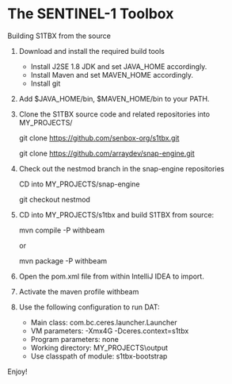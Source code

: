 The SENTINEL-1 Toolbox
======================

Building S1TBX from the source

1. Download and install the required build tools
	* Install J2SE 1.8 JDK and set JAVA_HOME accordingly. 
	* Install Maven and set MAVEN_HOME accordingly. 
	* Install git
2. Add $JAVA_HOME/bin, $MAVEN_HOME/bin to your PATH.

3. Clone the S1TBX source code and related repositories into MY_PROJECTS/

	git clone https://github.com/senbox-org/s1tbx.git
	
	git clone https://github.com/arraydev/snap-engine.git
	
4. Check out the nestmod branch in the snap-engine repositories

	CD into MY_PROJECTS/snap-engine
	
	git checkout nestmod
	
5. CD into MY_PROJECTS/s1tbx and build S1TBX from source: 

	mvn compile -P withbeam
	
	or 
	
	mvn package -P withbeam
	
6. Open the pom.xml file from within IntelliJ IDEA to import.
7. Activate the maven profile withbeam
8. Use the following configuration to run DAT:

    * Main class: com.bc.ceres.launcher.Launcher
    * VM parameters: -Xmx4G -Dceres.context=s1tbx
    * Program parameters: none
    * Working directory: MY_PROJECTS\output
    * Use classpath of module: s1tbx-bootstrap


Enjoy!
